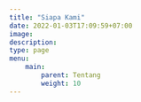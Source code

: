 ```yaml
---
title: "Siapa Kami"
date: 2022-01-03T17:09:59+07:00
image: 
description: 
type: page
menu:
    main:
        parent: Tentang
        weight: 10
---
```

